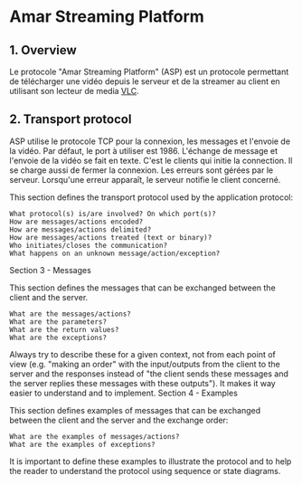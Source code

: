 # Amar Streaming Platform

## 1. Overview  
Le protocole "Amar Streaming Platform" (ASP) est un protocole permettant de télécharger une vidéo depuis le serveur et 
de la streamer au client en utilisant son lecteur de media [VLC](https://www.videolan.org/vlc/index.fr.html).


## 2. Transport protocol 
ASP utilise le protocole TCP pour la connexion, les messages et l'envoie de la vidéo.
Par défaut, le port à utiliser est 1986.
L'échange de message et l'envoie de la vidéo se fait en texte. 
C'est le clients qui initie la connection. Il se charge aussi de fermer la connexion.
Les erreurs sont gérées par le serveur. Lorsqu'une erreur apparaît, le serveur notifie le client concerné. 


This section defines the transport protocol used by the application protocol:

    What protocol(s) is/are involved? On which port(s)?
    How are messages/actions encoded?
    How are messages/actions delimited?
    How are messages/actions treated (text or binary)?
    Who initiates/closes the communication?
    What happens on an unknown message/action/exception?

Section 3 - Messages

This section defines the messages that can be exchanged between the client and the server.

    What are the messages/actions?
    What are the parameters?
    What are the return values?
    What are the exceptions?

Always try to describe these for a given context, not from each point of view (e.g. "making an order" with the input/outputs from the client to the server and the responses instead of "the client sends these messages and the server replies these messages with these outputs"). It makes it way easier to understand and to implement.
Section 4 - Examples

This section defines examples of messages that can be exchanged between the client and the server and the exchange order:

    What are the examples of messages/actions?
    What are the examples of exceptions?

It is important to define these examples to illustrate the protocol and to help the reader to understand the protocol using sequence or state diagrams.